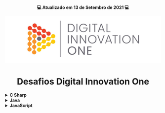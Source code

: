 <p align="center"><strong>💻 Atualizado em 13 de Setembro de 2021 💻</strong></p>

<p align="center">
  <img src="./assets/banner.png" alt="DIO" tittle="Digital Innovation One">
</p>

<h1 align="center">Desafios Digital Innovation One</h1>

<!-- C Sharp -->
 <details>
  <summary><strong>C Sharp</strong></summary>
    <br/>
    <div align="left">
        <table border=1>
            <tr>
                <th>Etapa</th>
                <th>Desafio</th>
                <th>Solução</th>
                <th>Status</th>
            </tr>
            <tr>
                <td align="center">1</td>
                <td>Dividindo X por Y</td>
                <td><a href="https://github.com/gabrielcoelhox/Desafios-Dio/blob/main/C_Sharp/Dividindo-X-por-Y.cs">Código</a></td>
                <td align="center">✔️</td>
            </tr>
            <tr>
                <td align="center">2</td>
                <td>Média</td>
                <td><a href="https://github.com/gabrielcoelhox/Desafios-Dio/blob/main/C_Sharp/M%C3%A9dia-1.cs">Código</a></td>
                <td align="center">✔️</td>
            </tr>
            <tr>
                <td align="center">3</td>
                <td>Soma Simples</td>
                <td><a href="https://github.com/gabrielcoelhox/Desafios-Dio/blob/main/C_Sharp/Soma-Simples.cs">Código</a></td>
                <td align="center">✔️</td>
            </tr>
        </table>
    </div>
</details>

<!-- Java -->
<details>
    <summary><strong>Java</strong></summary>
    <br />
    <div align="left">
        <table border=1>
            <tr>
                <th>Etapa</th>
                <th>Desafio</th>
                <th>Solução</th>
                <th>Status</th>
            </tr>
            <tr>
                <td align="center">1</td>
                <td>A corrida das Tartarugas</td>
                <td><a href="https://github.com/gabrielcoelhox/Desafios-Dio/blob/main/Java/A-Corrida-de-Tartarugas.java">Código</a></td>
                <td align="center">✔️</td>
            </tr>
            <tr>
                <td align="center">2</td>
                <td>A mensagem do padre do balão</td>
                <td><a href="https://github.com/gabrielcoelhox/Desafios-Dio/blob/main/Java/A-Mensagem-do-Padre-do-Balao.java">Código</a></td>
                <td align="center">✔️</td>
            </tr>
            <tr>
                <td align="center">3</td>
                <td>Área do Círculo</td>
                <td><a href="https://github.com/gabrielcoelhox/Desafios-Dio/blob/main/Java/Area-do-Circulo.java">Código</a></td>
                <td align="center">✔️</td>
            </tr>
            <tr>
                <td align="center">4</td>
                <td>Conversão de Tempo</td>
                <td><a href="https://github.com/gabrielcoelhox/Desafios-Dio/blob/main/Java/Conversao_De_Tempo.java">Código</a></td>
                <td align="center">✔️</td>
            </tr>
            <tr>
                <td align="center">5</td>
                <td>Crescente e Decrescente</td>
                <td><a href="https://github.com/gabrielcoelhox/Desafios-Dio/blob/main/Java/Crescente_e_Decrescente.java">Código</a></td>
                <td align="center">✔️</td>
            </tr>
            <tr>
                <td align="center">6</td>
                <td>DDD</td>
                <td><a href="https://github.com/gabrielcoelhox/Desafios-Dio/blob/main/Java/DDD.java">Código</a></td>
                <td align="center">✔️</td>
            </tr>
            <tr>
                <td align="center">7</td>
                <td>Distância</td>
                <td><a href="https://github.com/gabrielcoelhox/Desafios-Dio/blob/main/Java/Distancia.java">Código</a></td>
                <td align="center">✔️</td>
            </tr>
            <tr>
                <td align="center">8</td>
                <td>Entrada e Saída CPF</td>
                <td><a href="https://github.com/gabrielcoelhox/Desafios-Dio/blob/main/Java/Entrada-E-Saida-CPF.java">Código</a></td>
                <td align="center">✔️</td>
            </tr>
            <tr>
                <td align="center">9</td>
                <td>Exibindo Números Pares</td>
                <td><a href="https://github.com/gabrielcoelhox/Desafios-Dio/blob/main/Java/Exibindo-Numeros-Pares.java">Código</a></td>
                <td align="center">✔️</td>
            </tr>
            <tr>
                <td align="center">10</td>
                <td>Mês</td>
                <td><a href="https://github.com/gabrielcoelhox/Desafios-Dio/blob/main/Java/Mes.java">Código</a></td>
                <td align="center">✔️</td>
            </tr>
            <tr>
                <td align="center">11</td>
                <td>Quanta Mandioca</td>
                <td><a href="https://github.com/gabrielcoelhox/Desafios-Dio/blob/main/Java/Quanta-Mandioca.java">Código</a></td>
                <td align="center">✔️</td>
            </tr>
            <tr>
                <td align="center">12</td>
                <td>Teste de Seleção</td>
                <td><a href="https://github.com/gabrielcoelhox/Desafios-Dio/blob/main/Java/Teste_de_Selecao_1.java">Código</a></td>
                <td align="center">✔️</td>
            </tr>
            <tr>
                <td align="center">13</td>
                <td>Validação de Nota</td>
                <td><a href="https://github.com/gabrielcoelhox/Desafios-Dio/blob/main/Java/Validacao_de_Nota.java">Código</a></td>
                <td align="center">✔️</td>
            </tr>
        </table>
    </div>
</details>
<!-- JavaScript -->
<details>
    <summary><strong>JavaScript</strong></summary>
    <br />
    <div align="left">
        <table border=1>
            <tr>
                <th>Etapa</th>
                <th>Desafio</th>
                <th>Solução</th>
                <th>Status</th>
            </tr>
            <tr>
                <td align="center">1</td>
                <td>Análise de Números</td>
                <td><a href="https://github.com/gabrielcoelhox/Desafios-Dio/tree/main/Javascript/An%C3%A1lise%20de%20n%C3%BAmeros">Código</a></td>
                <td align="center">✔️</td>
            </tr>
            <tr>
                <td align="center">2</td>
                <td>Blobs</td>
                <td><a href="https://github.com/gabrielcoelhox/Desafios-Dio/tree/main/Javascript/Blobs">Código</a></td>
                <td align="center">✔️</td>
            </tr>
            <tr>
                <td align="center">3</td>
                <td>Combustível Preferencial</td>
                <td><a href="https://github.com/gabrielcoelhox/Desafios-Dio/tree/main/Javascript/Combust%C3%ADvel%20Preferencial">Código</a></td>
                <td align="center">✔️</td>
            </tr>
            <tr>
                <td align="center">4</td>
                <td>Consumo Médio do Automóvel</td>
                <td><a href="https://github.com/gabrielcoelhox/Desafios-Dio/tree/main/Javascript/Consumo%20m%C3%A9dio%20do%20autom%C3%B3vel">Código</a></td>
                <td align="center">✔️</td>
            </tr>
            <tr>
                <td align="center">5</td>
                <td>Contagem de Cédulas</td>
                <td><a href="https://github.com/gabrielcoelhox/Desafios-Dio/tree/main/Javascript/Contagem%20de%20c%C3%A9lulas">Código</a></td>
                <td align="center">✔️</td>
            </tr>
            <tr>
                <td align="center">6</td>
                <td>Dividindo X por Y</td>
                <td><a href="https://github.com/gabrielcoelhox/Desafios-Dio/tree/main/Javascript/Dividindo-X-por-Y">Código</a></td>
                <td align="center">✔️</td>
            </tr>
            <tr>
                <td align="center">7</td>
                <td>Exibindo Números Pares</td>
                <td><a href="https://github.com/gabrielcoelhox/Desafios-Dio/tree/main/Javascript/Exibindo%20n%C3%BAmeros%20pares">Código</a></td>
                <td align="center">✔️</td>
            </tr>
            <tr>
                <td align="center">8</td>
                <td>Folha de Pagamento</td>
                <td><a href="https://github.com/gabrielcoelhox/Desafios-Dio/tree/main/Javascript/Folha%20de%20Pagamento">Código</a></td>
                <td align="center">✔️</td>
            </tr>
            <tr>
                <td align="center">9</td>
                <td>Multiplicação Simples</td>
                <td><a href="https://github.com/gabrielcoelhox/Desafios-Dio/tree/main/Javascript/Multiplica%C3%A7%C3%A3o%20Simples">Código</a></td>
                <td align="center">✔️</td>
            </tr>
            <tr>
                <td align="center">10</td>
                <td>Quantidade de Números Positivos</td>
                <td><a href="https://github.com/gabrielcoelhox/Desafios-Dio/tree/main/Javascript/Quantidade%20de%20n%C3%BAmeros%20positivos">Código</a></td>
                <td align="center">✔️</td>
            </tr>
            <tr>
                <td align="center">11</td>
                <td>Visita na Feira</td>
                <td><a href="https://github.com/gabrielcoelhox/Desafios-Dio/tree/main/Javascript/Visita%20na%20Feira">Código</a></td>
                <td align="center">✔️</td>
            </tr>
        </table>
    </div>
</details>